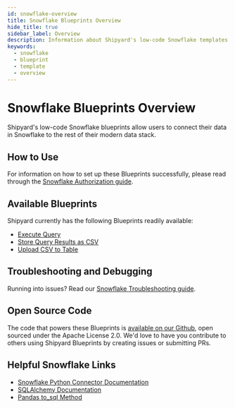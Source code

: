 ```yaml
---
id: snowflake-overview
title: Snowflake Blueprints Overview
hide_title: true
sidebar_label: Overview
description: Information about Shipyard's low-code Snowflake templates.
keywords:
  - snowflake
  - blueprint
  - template
  - overview
---
```


# Snowflake Blueprints Overview

Shipyard's low-code Snowflake blueprints allow users to connect their data in Snowflake to the rest of their modern data stack.

## How to Use
For information on how to set up these Blueprints successfully, please read through the [Snowflake Authorization guide](snowflake-authorization.md).

## Available Blueprints
Shipyard currently has the following Blueprints readily available:
- [Execute Query](snowflake-execute-query.md)
- [Store Query Results as CSV](snowflake-store-query-results-as-csv.md)
- [Upload CSV to Table](snowflake-upload-csv-to-table.md)

## Troubleshooting and Debugging
Running into issues? Read our [Snowflake Troubleshooting guide](snowflake-troubleshooting.md).

## Open Source Code
The code that powers these Blueprints is [available on our Github](https://github.com/shipyardapp/snowflake-blueprints), open sourced under the Apache License 2.0. We'd love to have you contribute to others using Shipyard Blueprints by creating issues or submitting PRs.

## Helpful Snowflake Links
- [Snowflake Python Connector Documentation](https://docs.snowflake.com/en/user-guide/python-connector.html)
- [SQLAlchemy Documentation](https://docs.sqlalchemy.org/en/13/)
- [Pandas to_sql Method](https://pandas.pydata.org/pandas-docs/stable/reference/api/pandas.DataFrame.to_sql.html)